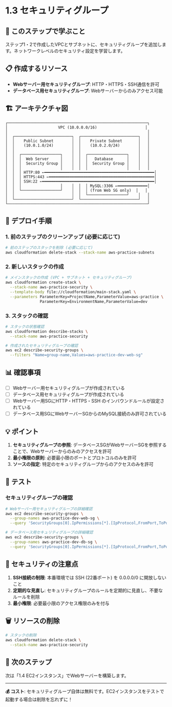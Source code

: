 # 1.3 セキュリティグループ

## 🎯 このステップで学ぶこと

ステップ1・2で作成したVPCとサブネットに、セキュリティグループを追加します。ネットワークレベルのセキュリティ設定を学習します。

## 📋 作成するリソース

- **Webサーバー用セキュリティグループ**: HTTP・HTTPS・SSH通信を許可
- **データベース用セキュリティグループ**: Webサーバーからのみアクセス可能

## 🏗️ アーキテクチャ図

```
┌─────────────────────────────────────────────────────────────┐
│                      VPC (10.0.0.0/16)                     │
│                                                             │
│  ┌─────────────────────────┐  ┌─────────────────────────┐   │
│  │    Public Subnet        │  │    Private Subnet       │   │
│  │    (10.0.1.0/24)        │  │    (10.0.2.0/24)        │   │
│  │                         │  │                         │   │
│  │  ┌─────────────────┐    │  │  ┌─────────────────┐    │   │
│  │  │  Web Server     │    │  │  │   Database      │    │   │
│  │  │  Security Group │    │  │  │  Security Group │    │   │
│  │  │                 │    │  │  │                 │    │   │
│  │  │ HTTP:80 ←━━━━━━━━━━━━━━━━━━━━━━━━━━━━━━━━━━━━━━━━━━━━━━━━│
│  │  │ HTTPS:443 ←━━━━━━━━━━━━━━━━━━━━━━━━━━━━━━━━━━━━━━━━━━━━━━│
│  │  │ SSH:22 ←━━━━━━━━━━━━━━━━━━━━━━━━━━━━━━━━━━━━━━━━━━━━━━━━━│
│  │  │                 │    │  │  │ MySQL:3306 ←━━━━━━━━━━━━━│
│  │  └─────────────────┘    │  │  │ (from Web SG only)  │   │
│  │                         │  │  └─────────────────┘    │   │
│  └─────────────────────────┘  └─────────────────────────┘   │
└─────────────────────────────────────────────────────────────┘
```

## 🚀 デプロイ手順

### 1. 前のステップのクリーンアップ (必要に応じて)

```bash
# 前のステップのスタックを削除 (必要に応じて)
aws cloudformation delete-stack --stack-name aws-practice-subnets
```

### 2. 新しいスタックの作成

```bash
# メインスタックの作成 (VPC + サブネット + セキュリティグループ)
aws cloudformation create-stack \
  --stack-name aws-practice-security \
  --template-body file://cloudformation/main-stack.yaml \
  --parameters ParameterKey=ProjectName,ParameterValue=aws-practice \
               ParameterKey=EnvironmentName,ParameterValue=dev
```

### 3. スタックの確認

```bash
# スタックの状態確認
aws cloudformation describe-stacks \
  --stack-name aws-practice-security

# 作成されたセキュリティグループの確認
aws ec2 describe-security-groups \
  --filters "Name=group-name,Values=aws-practice-dev-web-sg"
```

## 📊 確認事項

- [ ] Webサーバー用セキュリティグループが作成されている
- [ ] データベース用セキュリティグループが作成されている
- [ ] Webサーバー用SGにHTTP・HTTPS・SSH のインバウンドルールが設定されている
- [ ] データベース用SGにWebサーバーSGからのMySQL接続のみ許可されている

## 💡 ポイント

1. **セキュリティグループの参照**: データベースSGがWebサーバーSGを参照することで、Webサーバーからのみのアクセスを許可
2. **最小権限の原則**: 必要最小限のポートとプロトコルのみを許可
3. **ソースの指定**: 特定のセキュリティグループからのアクセスのみを許可

## 🧪 テスト

### セキュリティグループの確認

```bash
# Webサーバー用セキュリティグループの詳細確認
aws ec2 describe-security-groups \
  --group-names aws-practice-dev-web-sg \
  --query 'SecurityGroups[0].IpPermissions[*].[IpProtocol,FromPort,ToPort,IpRanges[0].CidrIp]'

# データベース用セキュリティグループの詳細確認
aws ec2 describe-security-groups \
  --group-names aws-practice-dev-db-sg \
  --query 'SecurityGroups[0].IpPermissions[*].[IpProtocol,FromPort,ToPort,UserIdGroupPairs[0].GroupId]'
```

## 🚨 セキュリティの注意点

1. **SSH接続の制限**: 本番環境では SSH (22番ポート) を 0.0.0.0/0 に開放しないこと
2. **定期的な見直し**: セキュリティグループのルールを定期的に見直し、不要なルールを削除
3. **最小権限**: 必要最小限のアクセス権限のみを付与

## 🗑️ リソースの削除

```bash
# スタックの削除
aws cloudformation delete-stack \
  --stack-name aws-practice-security
```

## 📝 次のステップ

次は「1.4 EC2インスタンス」でWebサーバーを構築します。

---

**💰 コスト**: セキュリティグループ自体は無料です。EC2インスタンスをテストで起動する場合は削除を忘れずに！